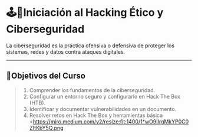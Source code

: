 # 🕹📗Iniciación al Hacking Ético y Ciberseguridad

La ciberseguridad es la práctica ofensiva o defensiva de proteger los sistemas, redes y datos contra ataques 
digitales.

---

## 🎯Objetivos del Curso
> 1. Comprender los fundamentos de la ciberseguridad.
> 2. Configurar un entorno seguro y configurarlo en Hack The Box (HTB).
> 3. Identificar y documentar vulnerabilidades en un documento.
> 4. Resolver retos en Hack The Box y herramientas básica
<https://miro.medium.com/v2/resize:fit:1400/1*wO9IIrgMkYP0C0ZItKbY5Q.png